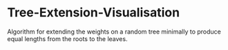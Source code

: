 Tree-Extension-Visualisation
============================

Algorithm for extending the weights on a random tree minimally to produce equal lengths from the roots to the leaves.
